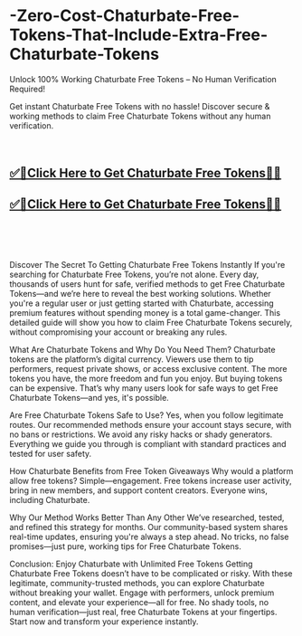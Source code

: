 # -Zero-Cost-Chaturbate-Free-Tokens-That-Include-Extra-Free-Chaturbate-Tokens

Unlock 100% Working Chaturbate Free Tokens – No Human Verification Required! 

Get instant Chaturbate Free Tokens with no hassle! Discover secure & working methods to claim Free Chaturbate Tokens without any human verification.
<br><br><br>
<b><h2><a href="https://searchoptima.org/free-chaturbate-tokens/">✅🎯Click Here to Get Chaturbate Free Tokens🎯✅</a>

</h2></b>

<b><h2><a href="https://searchoptima.org/free-chaturbate-tokens/">✅🎯Click Here to Get Chaturbate Free Tokens🎯✅</a>

</h2></b> <br><br><br>

Discover The Secret To Getting Chaturbate Free Tokens Instantly
If you're searching for Chaturbate Free Tokens, you’re not alone. Every day, thousands of users hunt for safe, verified methods to get Free Chaturbate Tokens—and we’re here to reveal the best working solutions. Whether you're a regular user or just getting started with Chaturbate, accessing premium features without spending money is a total game-changer. This detailed guide will show you how to claim Free Chaturbate Tokens securely, without compromising your account or breaking any rules.

What Are Chaturbate Tokens and Why Do You Need Them?
Chaturbate tokens are the platform’s digital currency. Viewers use them to tip performers, request private shows, or access exclusive content. The more tokens you have, the more freedom and fun you enjoy. But buying tokens can be expensive. That’s why many users look for safe ways to get Free Chaturbate Tokens—and yes, it's possible.

Are Free Chaturbate Tokens Safe to Use?
Yes, when you follow legitimate routes. Our recommended methods ensure your account stays secure, with no bans or restrictions. We avoid any risky hacks or shady generators. Everything we guide you through is compliant with standard practices and tested for user safety.


How Chaturbate Benefits from Free Token Giveaways
Why would a platform allow free tokens? Simple—engagement. Free tokens increase user activity, bring in new members, and support content creators. Everyone wins, including Chaturbate.

Why Our Method Works Better Than Any Other
We’ve researched, tested, and refined this strategy for months. Our community-based system shares real-time updates, ensuring you're always a step ahead. No tricks, no false promises—just pure, working tips for Free Chaturbate Tokens.

Conclusion: Enjoy Chaturbate with Unlimited Free Tokens
Getting Chaturbate Free Tokens doesn’t have to be complicated or risky. With these legitimate, community-trusted methods, you can explore Chaturbate without breaking your wallet. Engage with performers, unlock premium content, and elevate your experience—all for free. No shady tools, no human verification—just real, free Chaturbate Tokens at your fingertips. Start now and transform your experience instantly.

